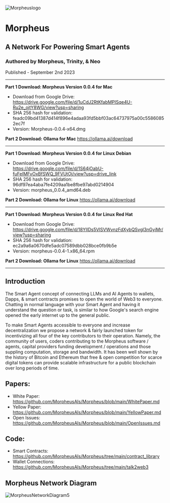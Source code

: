 ![Morpheuslogo](https://github.com/MorpheusAIs/Morpheus/assets/1563345/5b9b1612-bd05-462a-9fd8-977874c5ca8f)

# Morpheus
## A Network For Powering Smart Agents
### Authored by Morpheus, Trinity, & Neo
Published - September 2nd 2023

---------
**Part 1 Download: Morpheus Version 0.0.4 for Mac**
- Download from Google Drive: https://drive.google.com/file/d/1uCdJ2RtKfabMPISqe4U-Ru2e_ojtY8WG/view?usp=sharing
- SHA 256 hash for validation: feadc09bd41387d414f896e4adaa93fd5bbf03ac64737975a00c55860852ec7f  
- Version: Morpheus-0.0.4-x64.dmg

**Part 2 Download: Ollama for Mac**
https://ollama.ai/download

---------
**Part 1 Download: Morpheus Version 0.0.4 for Linux Debian**
- Download from Google Drive: https://drive.google.com/file/d/1S64jOabU-fuFeIMFvOxBfSWQ_9FVUtOj/view?usp=drive_link
- SHA 256 hash for validation: 96df97ea4aba7fe4209aa1be8fbe97abd0214904
- Version: morpheus_0.0.4_amd64.deb

**Part 2 Download: Ollama for Linux**
https://ollama.ai/download

---------
**Part 1 Download: Morpheus Version 0.0.4 for Linux Red Hat**
- Download from Google Drive: https://drive.google.com/file/d/18YllDs5VlSVWvnzFdXybQSvgl3nGyiMr/view?usp=sharing
- SHA 256 hash for validation: ec2a9a6a0670dfe5adc07589dbb028bce0fb9b5e  
- Version: morpheus-0.0.4-1.x86_64.rpm

**Part 2 Download: Ollama for Linux**
https://ollama.ai/download

---------
## Introduction 
The Smart Agent concept of connecting LLMs and AI Agents to wallets, Dapps, & smart contracts promises to open the world of Web3 to everyone. Chatting in normal language with your Smart Agent and having it understand the question or task, is similar to how Google's search engine opened the early internet up to the general public.

To make Smart Agents accessible to everyone and increase decentralization we propose a network & fairly launched token for incentivizing all four of the key contributors to their operation. Namely, the community of users, coders contributing to the Morpheus software / agents, capital providers funding development / operations and those suppling computation, storage and bandwidth. It has been well shown by the history of Bitcoin and Ethereum that free & open competition for scarce digital tokens can provide scalable infrastructure for a public blockchain over long periods of time.

## Papers:
- White Paper: https://github.com/MorpheusAIs/Morpheus/blob/main/WhitePaper.md
- Yellow Paper: https://github.com/MorpheusAIs/Morpheus/blob/main/YellowPaper.md
- Open Issues: https://github.com/MorpheusAIs/Morpheus/blob/main/OpenIssues.md

## Code:
- Smart Contracts: https://github.com/MorpheusAIs/Morpheus/tree/main/contract_library
- Wallet Connections: https://github.com/MorpheusAIs/Morpheus/tree/main/talk2web3

## Morpheus Network Diagram
![MorpheusNetworkDiagram5](https://github.com/MorpheusAIs/Morpheus/assets/1563345/19fc43d3-6ceb-4072-9401-ec92de6e1ca6)


